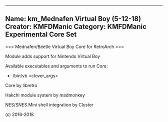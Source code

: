-----------------------
Name: km_Mednafen Virtual Boy (5-12-18)
Creator: KMFDManic
Category: KMFDManic Experimental Core Set
-----------------------
=== Mednafen/Beetle Virtual Boy Core for RetroArch ===

Module adds support for Nintendo Virtual Boy

Available executables and arguments to run Core:
- /bin/vb <rom> <clover_args>

Core by libretro

Hakchi module system by madmonkey

NES/SNES Mini shell integration by Cluster

(c) 2016-2018
